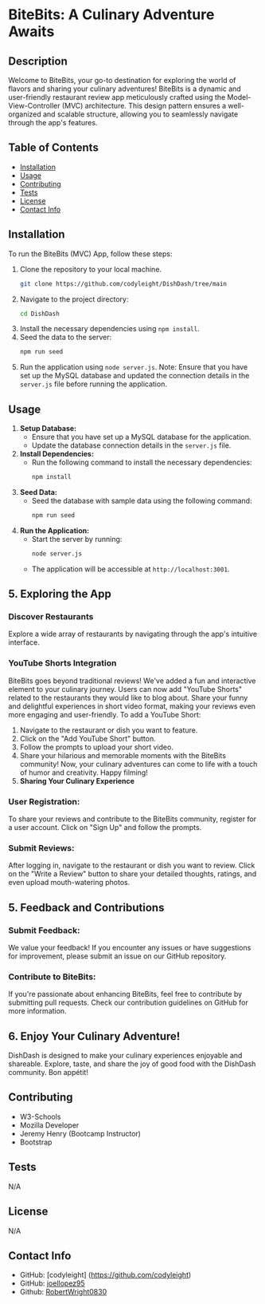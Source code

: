 # BiteBits: A Culinary Adventure Awaits
## Description
Welcome to BiteBits, your go-to destination for exploring the world of flavors and sharing your culinary adventures! BiteBits is a dynamic and user-friendly restaurant review app meticulously crafted using the Model-View-Controller (MVC) architecture. This design pattern ensures a well-organized and scalable structure, allowing you to seamlessly navigate through the app's features.
## Table of Contents
- [Installation](#installation)
- [Usage](#usage)
- [Contributing](#contributing)
- [Tests](#tests)
- [License](#license)
- [Contact Info](#contact-info)
## Installation
To run the BiteBits (MVC) App, follow these steps:
1. Clone the repository to your local machine.
    ```bash
    git clone https://github.com/codyleight/DishDash/tree/main
    ```
2. Navigate to the project directory:
    ```bash
    cd DishDash
    ```
3. Install the necessary dependencies using `npm install`.
4. Seed the data to the server:
    ```bash
    npm run seed
    ```
5. Run the application using `node server.js`.
Note: Ensure that you have set up the MySQL database and updated the connection details in the `server.js` file before running the application.
## Usage
1. **Setup Database:**
   - Ensure that you have set up a MySQL database for the application.
   - Update the database connection details in the `server.js` file.
2. **Install Dependencies:**
   - Run the following command to install the necessary dependencies:
     ```bash
     npm install
     ```
3. **Seed Data:**
   - Seed the database with sample data using the following command:
     ```bash
     npm run seed
     ```
4. **Run the Application:**
   - Start the server by running:
     ```bash
     node server.js
     ```
   - The application will be accessible at `http://localhost:3001`.
## 5. Exploring the App
### Discover Restaurants
Explore a wide array of restaurants by navigating through the app's intuitive interface.
### YouTube Shorts Integration
BiteBits goes beyond traditional reviews! We've added a fun and interactive element to your culinary journey. Users can now add "YouTube Shorts" related to the restaurants they would like to blog about. Share your funny and delightful experiences in short video format, making your reviews even more engaging and user-friendly.
To add a YouTube Short:
1. Navigate to the restaurant or dish you want to feature.
2. Click on the "Add YouTube Short" button.
3. Follow the prompts to upload your short video.
4. Share your hilarious and memorable moments with the BiteBits community!
Now, your culinary adventures can come to life with a touch of humor and creativity. Happy filming!
6. **Sharing Your Culinary Experience**
### User Registration:
To share your reviews and contribute to the BiteBits community, register for a user account. Click on "Sign Up" and follow the prompts.
### Submit Reviews:
After logging in, navigate to the restaurant or dish you want to review. Click on the "Write a Review" button to share your detailed thoughts, ratings, and even upload mouth-watering photos.
## 5. Feedback and Contributions
### Submit Feedback:
We value your feedback! If you encounter any issues or have suggestions for improvement, please submit an issue on our GitHub repository.
### Contribute to BiteBits:
If you're passionate about enhancing BiteBits, feel free to contribute by submitting pull requests. Check our contribution guidelines on GitHub for more information.
## 6. Enjoy Your Culinary Adventure!
DishDash is designed to make your culinary experiences enjoyable and shareable. Explore, taste, and share the joy of good food with the DishDash community. Bon appétit!
## Contributing
- W3-Schools
- Mozilla Developer
- Jeremy Henry (Bootcamp Instructor)
- Bootstrap
## Tests
N/A
## License
N/A
## Contact Info
- GitHub: [codyleight] (https://github.com/codyleight)
- GitHub: [joellopez95](https://github.com/joellopez95)
- Github: [RobertWright0830](https://github.com/RobertWright0830)